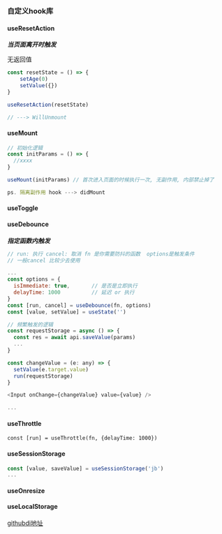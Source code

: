 ### 自定义hook库

#### useResetAction

***当页面离开时触发***

无返回值

```js
const resetState = () => {
    setAge(0)
    setValue({})
}

useResetAction(resetState)

// ---> WillUnmount
```

#### useMount

```js
// 初始化逻辑
const initParams = () => {
  //xxxx
}

useMount(initParams) // 首次进入页面的时候执行一次, 无副作用, 内部禁止掉了

ps. 隔离副作用 hook ---> didMount

```


#### useToggle

#### useDebounce

***指定函数内触发***

```js
// run: 执行 cancel: 取消 fn 是你需要防抖的函数  options是触发条件
// 一般cancel 比较少去使用

...
const options = {
  isImmediate: true,       // 是否是立即执行
  delayTime: 1000          // 延迟 or 执行
}
const [run, cancel] = useDebounce(fn, options)
const [value, setValue] = useState('')

// 频繁触发的逻辑
const requestStorage = async () => {
  const res = await api.saveValue(params)
  ...  
}

const changeValue = (e: any) => {
  setValue(e.target.value)
  run(requestStorage)
}

<Input onChange={changeValue} value={value} />

...
```

#### useThrottle

```
const [run] = useThrottle(fn, {delayTime: 1000})
```

#### useSessionStorage

```js
const [value, saveValue] = useSessionStorage('jb')
...
```


#### useOnresize 

#### useLocalStorage



[githubdi地址](https://github.com/onionRunning/5e-hooks)